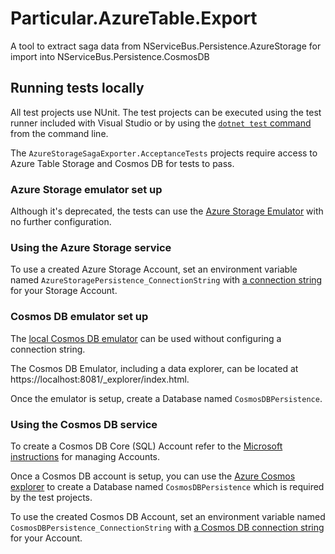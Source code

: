 # Particular.AzureTable.Export
A tool to extract saga data from NServiceBus.Persistence.AzureStorage for import into NServiceBus.Persistence.CosmosDB

## Running tests locally

All test projects use NUnit. The test projects can be executed using the test runner included with Visual Studio or by using the [`dotnet test` command](https://docs.microsoft.com/en-us/dotnet/core/tools/dotnet-test) from the command line.

The `AzureStorageSagaExporter.AcceptanceTests` projects require access to Azure Table Storage and Cosmos DB for tests to pass.

### Azure Storage emulator set up

Although it's deprecated, the tests can use the [Azure Storage Emulator](https://docs.microsoft.com/en-us/azure/storage/common/storage-use-emulator) with no further configuration.

### Using the Azure Storage service

To use a created Azure Storage Account, set an environment variable named `AzureStoragePersistence_ConnectionString` with [a connection string](https://docs.microsoft.com/en-us/azure/storage/common/storage-account-keys-manage?tabs=azure-portal) for your Storage Account.

### Cosmos DB emulator set up

The [local Cosmos DB emulator](https://docs.microsoft.com/en-us/azure/cosmos-db/local-emulator?tabs=cli%2Cssl-netstd21) can be used without configuring a connection string.

The Cosmos DB Emulator, including a data explorer, can be located at https://localhost:8081/_explorer/index.html.

Once the emulator is setup, create a Database named `CosmosDBPersistence`.

### Using the Cosmos DB service

To create a Cosmos DB Core (SQL) Account refer to the [Microsoft instructions](https://docs.microsoft.com/en-us/azure/cosmos-db/how-to-manage-database-account) for managing Accounts.

Once a Cosmos DB account is setup, you can use the [Azure Cosmos explorer](https://docs.microsoft.com/en-us/azure/cosmos-db/data-explorer) to create a Database named `CosmosDBPersistence` which is required by the test projects.

To use the created Cosmos DB Account, set an environment variable named `CosmosDBPersistence_ConnectionString` with [a Cosmos DB connection string](https://docs.microsoft.com/en-us/azure/cosmos-db/secure-access-to-data) for your Account.
